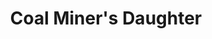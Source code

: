 ---
title: "Coal Miner's Daughter"
url: /toronto/coal-miners-daughter-roncesvalles-avenue/
shop: clothes
---